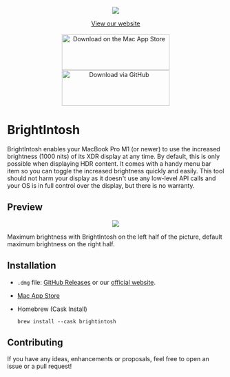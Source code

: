 
<p align="center">
  <img src="https://github.com/niklasr22/BrightIntosh/assets/75939868/eb6ad676-aced-4785-a05e-53e18275a1a1">
</p>
<p align="center">
  <a href="https://niklasr22.github.io/BrightIntosh">View our website</a><br/><br/>
  <a href="https://apps.apple.com/us/app/brightintosh/id6452471855?mt=12&amp;itsct=apps_box_badge&amp;itscg=30200" style="width: 250px; height: 83px;"><img src="https://tools.applemediaservices.com/api/badges/download-on-the-mac-app-store/black/en-us?size=250x83&amp;releaseDate=1693267200" alt="Download on the Mac App Store" style="width: 250px; height: 83px;"></a><br/>
  <a href="https://github.com/niklasr22/BrightIntosh/releases/latest/" style="width: 250px; height: 83px;"><img src="https://c.brightintosh.de/download_button.png" style="width: 250px; height: 83px;" alt="Download via GitHub"/></a>
</p>

#  BrightIntosh

BrightIntosh enables your MacBook Pro M1 (or newer) to use the increased brightness (1000 nits) of its XDR display at any time. By default, this is only possible when displaying HDR content.
It comes with a handy menu bar item so you can toggle the increased brightness quickly and easily.
This tool should not harm your display as it doesn't use any low-level API calls and your OS is in full control over the display, but there is no warranty.

## Preview

<p align="center">
  <img src="https://github.com/niklasr22/BrightIntosh/assets/75939868/b8774d5c-7bfa-4661-86d0-e0e58fefbdf1">
</p>

Maximum brightness with BrightIntosh on the left half of the picture, default maximum brightness on the right half.

## Installation

- `.dmg` file: [GitHub Releases](https://github.com/niklasr22/BrightIntosh/releases/latest) or our [official website](https://brightintosh.de/).
- [Mac App Store](https://apple.co/3r0Ghqm)
- Homebrew (Cask Install)

      brew install --cask brightintosh

## Contributing

If you have any ideas, enhancements or proposals, feel free to open an issue or a pull request!

